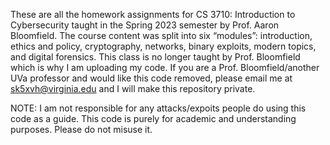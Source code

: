 These are all the homework assignments for CS 3710: Introduction to Cybersecurity taught in the Spring 2023 semester by Prof. Aaron Bloomfield. The course content was split into six “modules”: introduction, ethics and policy, cryptography, networks, binary exploits, modern topics, and digital forensics. This class is no longer taught by Prof. Bloomfield which is why I am uploading my code. If you are a Prof. Bloomfield/another UVa professor and would like this code removed, please email me at sk5xvh@virginia.edu and I will make this repository private.

NOTE: I am not responsible for any attacks/expoits people do using this code as a guide. This code is purely for academic and understanding purposes. Please do not misuse it. 

